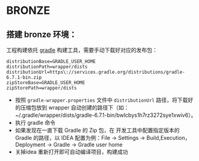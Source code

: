# BRONZE

## 搭建 bronze 环境：
工程构建依托 [gradle](http://www.gradle.org) 构建工具，需要手动下载好对应的发布包：
~~~~
distributionBase=GRADLE_USER_HOME
distributionPath=wrapper/dists
distributionUrl=https\://services.gradle.org/distributions/gradle-6.7.1-bin.zip
zipStoreBase=GRADLE_USER_HOME
zipStorePath=wrapper/dists
~~~~
- 按照 `gradle-wrapper.properties` 文件中 `distributionUrl` 路径，将下载好的压缩包放到 wrapper 自动创建的路径下（如：~/.gradle/wrapper/dists/gradle-6.7.1-bin/bwlcbys1h7rz3272sye1xwiv6）。
- 执行 gradle 命令
- 如果发现在一直下载 Gradle 的 Zip 包，在 开发工具中配置指定版本的 Gradle 的路径，以 IDEA 配置为例：File -> Settings -> Build,Execution，Deployment -> Gradle -> Gradle user home
- 关掉idea 重新打开即可自动编译项目，构建成功
